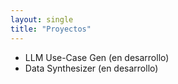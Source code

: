 ```yaml
---
layout: single
title: "Proyectos"
---
```


* LLM Use-Case Gen (en desarrollo)
* Data Synthesizer (en desarrollo)
